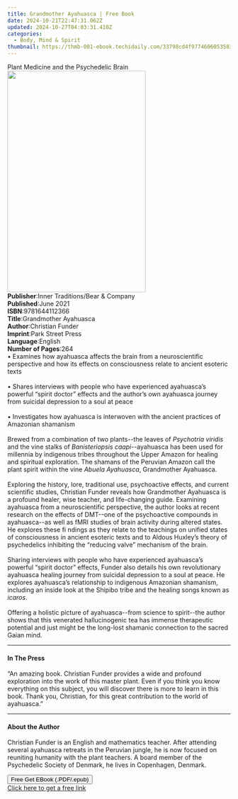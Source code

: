 ```yaml
---
title: Grandmother Ayahuasca | Free Book
date: 2024-10-21T22:47:31.062Z
updated: 2024-10-27T04:03:31.410Z
categories:
  - Body, Mind & Spirit
thumbnail: https://thmb-001-ebook.techidaily.com/33798cd4f977460605358352fe208f394130777031696b7ebf81ebb8cfbdd2aa.jpg
---
```

<main id="book-container">
  <div class="flex flex-col">
    <div class="book-brief flex-1 py-6 px-4 sm:p-6 md:py-10 md:px-8">
      <!-- brief-->
      <div class="book-brief-main">
        Plant Medicine and the Psychedelic Brain
      </div>
    </div>
    <div
      class="book-meta-info flex-1 grid gap-4 col-start-1 col-end-3 row-start-1 sm:mb-6 sm:grid-cols-4 lg:gap-6 lg:col-start-2 lg:row-end-6 lg:row-span-6 lg:mb-0"
    >
      <div
        class="book-meta-info-left place-content-center mt-4 p-4 text-sm leading-6 col-start-2 col-span-2 dark:text-slate-400"
      >
        <img
          class="w-full h-500 object-cover rounded-lg sm:h-255 sm:col-span-2 lg:col-span-full"
          src="https://img-001-ebook.techidaily.com/242a531af4b07fcb0a32f3c2c2f70d5190cf054072a1010bbf6f2a7c68cd72d1.jpg"
          alt=""
          width="312"
          height="500"
        />
      </div>
      <div
        class="book-meta-info-right mt-2 col-start-1 row-start-2 col-span-3 self-center"
      >
        <!-- meta data  -->
        <div class="flex flex-col px-4 md:px-8">
          <div class="flex-1">
            <strong>Publisher</strong>:<span class="px-2"
              >Inner Traditions/Bear &amp; Company</span
            >
          </div>
          <div class="flex-1">
            <strong>Published</strong>:<span class="px-2">June 2021</span>
          </div>
          <div class="flex-1">
            <strong>ISBN</strong>:<span class="px-2">9781644112366</span>
          </div>
          <div class="flex-1">
            <strong>Title</strong>:<span class="px-2"
              >Grandmother Ayahuasca</span
            >
          </div>
          <div class="flex-1">
            <strong>Author</strong>:<span class="px-2">Christian Funder</span>
          </div>
          <div class="flex-1">
            <strong>Imprint</strong>:<span class="px-2">Park Street Press</span>
          </div>
          <div class="flex-1">
            <strong>Language</strong>:<span class="px-2">English</span>
          </div>
          <div class="flex-1">
            <strong>Number of Pages</strong>:<span class="px-2">264</span>
          </div>
        </div>
      </div>
    </div>
    <div class="book-description flex-1 py-6 px-4 sm:p-6 md:py-10 md:px-8">
      <div class="book-description-main">
        <div accordion-content="" id="description">
          • Examines how ayahuasca affects the brain from a neuroscientific
          perspective and how its effects on consciousness relate to ancient
          esoteric texts <br /><br />• Shares interviews with people who have
          experienced ayahuasca’s powerful “spirit doctor” effects and the
          author’s own ayahuasca journey from suicidal depression to a soul at
          peace <br /><br />• Investigates how ayahuasca is interwoven with the
          ancient practices of Amazonian shamanism <br /><br />Brewed from a
          combination of two plants--the leaves of <i>Psychotria viridis</i> and
          the vine stalks of <i>Banisteriopsis caapi</i>--ayahuasca has been
          used for millennia by indigenous tribes throughout the Upper Amazon
          for healing and spiritual exploration. The shamans of the Peruvian
          Amazon call the plant spirit within the vine <i>Abuela Ayahuasca</i>,
          Grandmother Ayahuasca. <br /><br />Exploring the history, lore,
          traditional use, psychoactive effects, and current scientific studies,
          Christian Funder reveals how Grandmother Ayahuasca is a profound
          healer, wise teacher, and life-changing guide. Examining ayahuasca
          from a neuroscientific perspective, the author looks at recent
          research on the effects of DMT--one of the psychoactive compounds in
          ayahuasca--as well as fMRI studies of brain activity during altered
          states. He explores these fi ndings as they relate to the teachings on
          unified states of consciousness in ancient esoteric texts and to
          Aldous Huxley’s theory of psychedelics inhibiting the “reducing valve”
          mechanism of the brain.<br /><br />Sharing interviews with people who
          have experienced ayahuasca’s powerful “spirit doctor” effects, Funder
          also details his own revolutionary ayahuasca healing journey from
          suicidal depression to a soul at peace. He explores ayahuasca’s
          relationship to indigenous Amazonian shamanism, including an inside
          look at the Shipibo tribe and the healing songs known as
          <i>icaros</i>. <br /><br />Offering a holistic picture of
          ayahuasca--from science to spirit--the author shows that this
          venerated hallucinogenic tea has immense therapeutic potential and
          just might be the long-lost shamanic connection to the sacred Gaian
          mind.
        </div>
        <div class="accordion-fader"></div>
      </div>
    </div>
    <div class="book-excerpts flex-1 py-6 px-4 sm:p-6 md:py-10 md:px-8">
      <!-- excerpts-->
      <div class="book-excerpts-main">
        <hr />
        <h4 class="placeholder placeholder-heading">
          <span>In The Press</span>
        </h4>
        <p>
          “An amazing book. Christian Funder provides a wide and profound
          exploration into the work of this master plant. Even if you think you
          know everything on this subject, you will discover there is more to
          learn in this book. Thank you, Christian, for this great contribution
          to the world of ayahuasca.”
        </p>
      </div>
    </div>
    <div class="book-about-author flex-1 py-6 px-4 sm:p-6 md:py-10 md:px-8">
      <!-- about author-->
      <div class="book-main-author-main">
        <hr />
        <h4 class="placeholder placeholder-heading">
          <span>About the Author</span>
        </h4>
        <p>
          Christian Funder is an English and mathematics teacher. After
          attending several ayahuasca retreats in the Peruvian jungle, he is now
          focused on reuniting humanity with the plant teachers. A board member
          of the Psychedelic Society of Denmark, he lives in Copenhagen,
          Denmark.
        </p>
      </div>
    </div>
    <div class="book-free-get flex-1 py-6 px-4 sm:p-6 md:py-10 md:px-8">
      <button
        id="btn-free-get"
        class="bg-blue-500 hover:bg-blue-700 text-white font-bold py-2 px-4 rounded"
      >
        Free Get EBook (.PDF/.epub)
      </button>
      <div id="countdown-display" class="px-2 text-lg mt-2"></div>
      <a
        id="free-link"
        class="hidden bg-blue-500 hover:bg-blue-700 text-white font-bold py-2 px-4 rounded"
        href="https://www.ebooks.com/en-us/book/210133173/grandmother-ayahuasca/christian-funder/"
        target="_blank"
        >Click here to get a free link</a
      >
    </div>
    <script>
      let countdownTime = 0;
      let countdownInterval = null;
      document
        .getElementById('btn-free-get')
        .addEventListener('click', startCountdown);
      function startCountdown() {
        countdownTime = new Date().getTime() + 60000 * 3;
        countdownInterval = setInterval(updateCountdown, 1000);
        document.getElementById('btn-free-get').disabled = true;
        document
          .getElementById('btn-free-get')
          .classList.add('bg-gray-500', 'cursor-not-allowed');
      }
      function updateCountdown() {
        let currentTime = new Date().getTime();
        let timeLeft = countdownTime - currentTime;
        let secondsLeft = Math.floor(timeLeft / 1000);
        document.getElementById('countdown-display').innerHTML =
          `Remaining time: ${secondsLeft} seconds.`;
        if (secondsLeft <= 0) {
          clearInterval(countdownInterval);
          document.getElementById('btn-free-get').classList.add('hidden');
          document.getElementById('free-link').classList.remove('hidden');
          document.getElementById('countdown-display').innerHTML = '';
        }
      }
    </script>
  </div>
</main>

<ins class="adsbygoogle"
      style="display:block"
      data-ad-client="ca-pub-7571918770474297"
      data-ad-slot="8358498916"
      data-ad-format="auto"
      data-full-width-responsive="true"></ins>
    